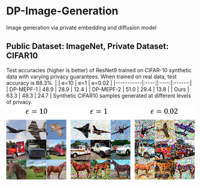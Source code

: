 # DP-Image-Generation
Image generation via private embedding and diffusion model
## Public Dataset: ImageNet, Private Dataset: CIFAR10
Test accuracies (higher is better) of ResNet9 trained on CIFAR-10 synthetic data with varying privacy
guarantees. When trained on real data, test accuracy is 88.3%.
|           | e=10 |  e=1 | e=0.02 |
|-----------|:----:|:----:|:------:|
| DP-MEPF-1 | 48.9 | 28.9 |  12.4  |
| DP-MEPF-2 | 51.0 | 29.4 |  13.8  |
| Ours      | 63.3 | 48.3 |  24.7  |
Synthetic CIFAR10 samples generated at different levels of privacy.
![image](cifar10.png)

